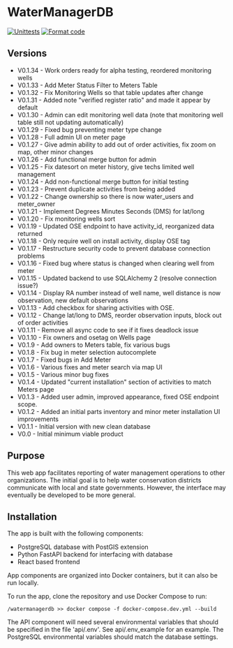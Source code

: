 # WaterManagerDB

[![Unittests](https://github.com/NMWDI/WaterManagerDB/actions/workflows/testing.yml/badge.svg)](https://github.com/NMWDI/WaterManagerDB/actions/workflows/testing.yml)
[![Format code](https://github.com/NMWDI/WaterManagerDB/actions/workflows/format_code.yml/badge.svg)](https://github.com/NMWDI/WaterManagerDB/actions/workflows/format_code.yml)

## Versions
- V0.1.34 - Work orders ready for alpha testing, reordered monitoring wells
- V0.1.33 - Add Meter Status Filter to Meters Table
- V0.1.32 - Fix Monitoring Wells so that table updates after change
- V0.1.31 - Added note "verified register ratio" and made it appear by default
- V0.1.30 - Admin can edit monitoring well data (note that monitoring well table still not updating automatically)
- V0.1.29 - Fixed bug preventing meter type change
- V0.1.28 - Full admin UI on meter page
- V0.1.27 - Give admin ability to add out of order activities, fix zoom on map, other minor changes
- V0.1.26 - Add functional merge button for admin
- V0.1.25 - Fix datesort on meter history, give techs limited well management
- V0.1.24 - Add non-functional merge button for initial testing
- V0.1.23 - Prevent duplicate activities from being added
- V0.1.22 - Change ownership so there is now water_users and meter_owner
- V0.1.21 - Implement Degrees Minutes Seconds (DMS) for lat/long
- V0.1.20 - Fix monitoring wells sort
- V0.1.19 - Updated OSE endpoint to have activity_id, reorganized data returned
- V0.1.18 - Only require well on install activity, display OSE tag
- V0.1.17 - Restructure security code to prevent database connection problems
- V0.1.16 - Fixed bug where status is changed when clearing well from meter
- V0.1.15 - Updated backend to use SQLAlchemy 2 (resolve connection issue?)
- V0.1.14 - Display RA number instead of well name, well distance is now observation, new default observations
- V0.1.13 - Add checkbox for sharing activities with OSE.
- V0.1.12 - Change lat/long to DMS, reorder observation inputs, block out of order activities
- V0.1.11 - Remove all async code to see if it fixes deadlock issue
- V0.1.10 - Fix owners and osetag on Wells page
- V0.1.9 - Add owners to Meters table, fix various bugs
- V0.1.8 - Fix bug in meter selection autocomplete
- V0.1.7 - Fixed bugs in Add Meter
- V0.1.6 - Various fixes and meter search via map UI
- V0.1.5 - Various minor bug fixes
- V0.1.4 - Updated "current installation" section of activities to match Meters page
- V0.1.3 - Added user admin, improved appearance, fixed OSE endpoint scope.
- V0.1.2 - Added an initial parts inventory and minor meter installation UI improvements
- V0.1.1 - Initial version with new clean database
- V0.0 - Initial minimum viable product

## Purpose
This web app facilitates reporting of water management operations to other organizations. The initial goal is to help water conservation districts communicate with local and state governments. However, the interface may eventually be developed to be more general.

## Installation
The app is built with the following components:
* PostgreSQL database with PostGIS extension
* Python FastAPI backend for interfacing with database
* React based frontend

App components are organized into Docker containers, but it can also be run locally.

To run the app, clone the repository and use Docker Compose to run:
```
/watermanagerdb >> docker compose -f docker-compose.dev.yml --build
```

The API component will need several environmental variables that should be specified in the file 'api/.env'. See api/.env_example for an example. The PostgreSQL environmental variables should match the database settings.
